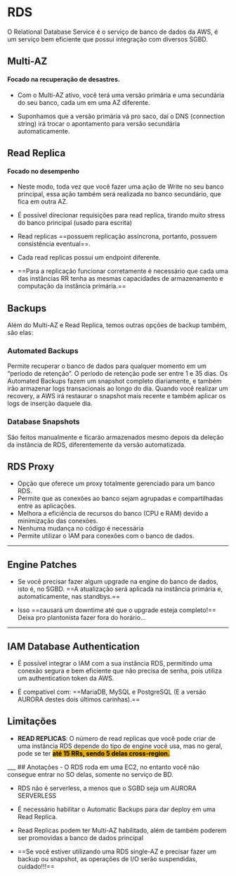 # RDS
O Relational Database Service é o serviço de banco de dados da AWS, é um 
serviço bem eficiente que possui integração com diversos SGBD.
## Multi-AZ
#### **Focado na recuperação de desastres.**
- Com o Multi-AZ ativo, você terá uma versão primária e uma secundária do seu banco, cada um em uma AZ diferente. 

- Suponhamos que a versão primária vá pro saco, daí o DNS (connection string) irá trocar o apontamento para versão secundária automaticamente.

## Read Replica
#### **Focado no desempenho**
- Neste modo, toda vez que você fazer uma ação de Write no seu banco principal, essa ação também será realizada no banco secundário, que fica em outra AZ.

- É possível direcionar requisições para read replica, tirando muito stress do banco principal (usado para escrita)

- Read replicas ==possuem replicação assíncrona, portanto, possuem consistência eventual==.

- Cada read replicas possui um endpoint diferente.

- ==Para a replicação funcionar corretamente é necessário que cada uma das instâncias RR tenha as mesmas capacidades de armazenamento e computação da instância primária.==
## Backups
Além do Multi-AZ e Read Replica, temos outras opções de backup também, são elas: 
### Automated Backups
Permite recuperar o banco de dados para qualquer momento em um 
“período de retençãoˮ. O período de retenção pode ser entre 1 e 35 dias. Os Automated Backups fazem um snapshot completo diariamente, e também irão armazenar logs transacionais ao longo do dia. Quando você realizar um recovery, a AWS irá restaurar o snapshot mais recente e também aplicar os logs de inserção daquele dia.
### Database Snapshots
São feitos manualmente e ficarão armazenados mesmo depois da deleção da instância de RDS, diferentemente da versão automatizada.

## RDS Proxy
- Opção que oferece um proxy totalmente gerenciado para um banco RDS.
- Permite que as conexões ao banco sejam agrupadas e compartilhadas entre as aplicações.
- Melhora a eficiência de recursos do banco (CPU e RAM) devido a minimização das conexões.
- Nenhuma mudança no código é necessária
- Permite utilizar o IAM para conexões com o banco de dados.

___

## Engine Patches
- Se você precisar fazer algum upgrade na engine do banco de dados, isto é, no SGBD. ==A atualização será aplicada na instância primária e, automaticamente, nas standbys.==

- Isso ==causará um downtime até que o upgrade esteja completo!== Deixa pro plantonista fazer fora do horário...

___
## IAM Database Authentication
- É possível integrar o IAM com a sua instância RDS, permitindo uma conexão segura e bem eficiente que não precisa de senha, pois utiliza um authentication token da AWS. 

- É compatível com: ==MariaDB, MySQL e PostgreSQL (E a versão AURORA destes dois últimos carinhas).==
## Limitações
- **READ REPLICAS**: O número de read replicas que você pode criar de uma instância RDS depende do tipo de engine você usa, mas no geral, pode se ter <span style="background-color: #e0a800; color: black;font-weight:bold">
até 15 RRs, sendo 5 delas cross-region.
</span>
___
## Anotações
- O RDS roda em uma EC2, no entanto você não consegue entrar no SO delas, somente no serviço de BD.

- RDS não é serverless, a menos que o SGBD seja um AURORA SERVERLESS

- É necessário habilitar o Automatic Backups para dar deploy em uma Read Replica.

- Read Replicas podem ter Multi-AZ habilitado, além de também poderem ser promovidas a banco de dados principal

- ==Se você estiver utilizando uma RDS single-AZ e precisar fazer um backup ou snapshot, as operações de I/O serão suspendidas, cuidado!!!==